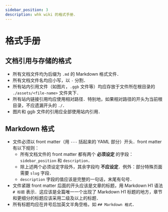 ```yaml
---
sidebar_position: 3
description: whk wiki 的格式手册．
---
```


# 格式手册

## 文档引用与存储的格式

- 所有文档文件均为后缀为 `.md` 的 Markdown 格式文件．
- 所有文档文件名均应小写，以 `-` 分割．
- 所有站内引用文件（如图片，`.ggb` 文件等）均应存放于文件所在根目录的 `./assets/<file-name>` 文件夹下．
- 所有站内链接引用均应使用相对路径．特别地，如果相对路径的开头为当前根目录，不应遗漏开头的 `./`．
- 图片和 ggb 文件的引用应全部使用站内引用．

## Markdown 格式

- 文件必须以 front matter（用 `---` 括起来的 YAML 部分）开头．front matter 有以下规则：
	- 所有文档文件的 front matter 都有两个 **必须设定** 的字段：`sidebar_position` 和 `description`．
	- 除上述两个必须设定字段外，其余字段均 **不应设定**．例外：部分特殊页面需要 `slug` 字段．
	- `description` 字段的值应该是完整的一句话，末尾有句号．
- 文件紧跟 front matter 后面的开头应该是文章的标题，用 Markdown H1 语法 `# 标题` 表示．这应该是全篇唯一一个出现了 Markdown H1 标题的地方，章节和更细分的标题应该采用二级及以上的标题．
- 所有标题均应在井号后加英文半角空格，如 `## Markdown 格式`．
